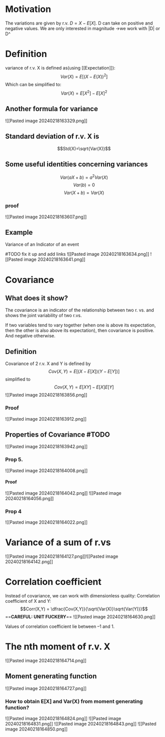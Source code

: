 # Motivation 
The variations are given by r.v. $D=X-E[X]$. D can take on positive and negative values. We are only interested in magnitude ->we work with |D| or D^
# Definition
variance of r.v. X is defined as(using [[Expectation]]): $$Var(X)=E[(X-E(X))^2]$$
Which can be simplified to: $$Var(X)=E[X^2]- E[X]^2$$
## Another formula for variance
![[Pasted image 20240218163329.png]]

## Standard deviation of r.v. X is
$$Std(X)=\sqrt{Var(X)}$$
## Some useful identities concerning variances
$$Var(aX+b)= a^2 Var(X)$$
$$Var(b)= 0$$
$$Var(X+b)= Var(X)$$
### proof
![[Pasted image 20240218163607.png]]

## Example
Variance of an Indicator of an event


#TODO fix it up and add links
![[Pasted image 20240218163634.png]]
![[Pasted image 20240218163641.png]]
# Covariance
## What does it show?
The covariance is an indicator of the relationship between two r. vs. and shows the joint variability of two r.vs.

If two variables tend to vary together (when one is above its expectation, then the other is also above its expectation), then covariance is positive. And negative otherwise.
## Definition
Covariance of 2 r.v. X and Y is defined by
$$Cov(X,Y)=E[(X-E[X]) (Y-E[Y])]$$
simplified to $$Cov(X,Y)=E[XY]-E[X]E[Y]$$
![[Pasted image 20240218163856.png]]
### Proof
![[Pasted image 20240218163912.png]]
## Properties of Covariance #TODO 
![[Pasted image 20240218163942.png]]
### Prop 5.
![[Pasted image 20240218164008.png]]
#### Proof
![[Pasted image 20240218164042.png]]
![[Pasted image 20240218164056.png]]

### Prop 4
![[Pasted image 20240218164022.png]]

# Variance of a sum of r.vs
![[Pasted image 20240218164127.png]]![[Pasted image 20240218164142.png]]
# Correlation coefficient
Instead of covariance, we can work with dimensionless quality:
Correlation coefficient of X and Y: $$Corr(X,Y) = \dfrac{Cov(X,Y)}{\sqrt{Var(X)}\sqrt{Var(Y)}}$$
==**CAREFUL: UNIT FUCKERY**== 
	![[Pasted image 20240218164630.png]]

Values of correlation coefficient lie between –1 and 1.
# The nth moment of r.v. X
![[Pasted image 20240218164714.png]]
## Moment generating function
![[Pasted image 20240218164727.png]]
### How to obtain E\[X] and Var(X) from moment generating function?
![[Pasted image 20240218164824.png]]
![[Pasted image 20240218164831.png]]
![[Pasted image 20240218164843.png]]
![[Pasted image 20240218164850.png]]
